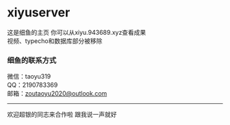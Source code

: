 # xiyuserver
 
这是细鱼的主页 你可以从xiyu.943689.xyz查看成果
<br>
视频、typecho和数据库部分被移除

### 细鱼的联系方式

微信：taoyu319<br>
QQ：2190783369<br>
邮箱：zoutaoyu2020@outlook.com

---
欢迎超银的同志来合作啦 跟我说一声就好
